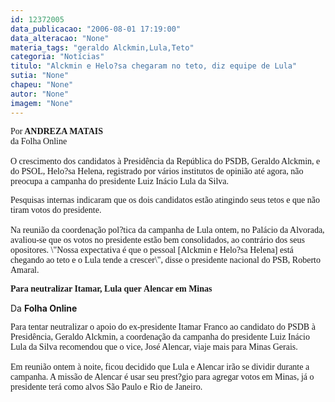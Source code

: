 ```yaml
---
id: 12372005
data_publicacao: "2006-08-01 17:19:00"
data_alteracao: "None"
materia_tags: "geraldo Alckmin,Lula,Teto"
categoria: "Notícias"
titulo: "Alckmin e Helo?sa chegaram no teto, diz equipe de Lula"
sutia: "None"
chapeu: "None"
autor: "None"
imagem: "None"
---
```

<p><P><FONT face=Verdana>Por<STRONG> ANDREZA MATAIS</STRONG></FONT><BR><FONT face=Verdana>da Folha Online<BR><BR>O crescimento dos candidatos à Presidência da República do PSDB, Geraldo Alckmin, e do PSOL, Helo?sa Helena, registrado por vários institutos de opinião até agora, não preocupa a campanha do presidente Luiz Inácio Lula da Silva. </FONT></P></p>
<p><P><FONT face=Verdana>Pesquisas internas indicaram que os dois candidatos estão atingindo seus tetos e que não tiram votos do presidente.<BR><BR>Na reunião da coordenação pol?tica da campanha de Lula ontem, no Palácio da Alvorada, avaliou-se que os votos no presidente estão bem consolidados, ao contrário dos seus opositores. \"Nossa expectativa é que o pessoal [Alckmin e Helo?sa Helena] está chegando ao teto e o Lula tende a crescer\", disse o presidente nacional do PSB, Roberto Amaral. </FONT></P></p>
<p><P><FONT face=Verdana><STRONG>Para neutralizar Itamar, Lula quer&nbsp;Alencar em Minas </STRONG></FONT></P></p>
<p><P>Da <STRONG>Folha Online</STRONG></P></p>
<p><P><FONT face=Verdana>Para tentar neutralizar o apoio do ex-presidente Itamar Franco ao candidato do PSDB à Presidência, Geraldo Alckmin, a coordenação da campanha do presidente Luiz Inácio Lula da Silva recomendou que o vice, José Alencar, viaje mais para Minas Gerais.<BR><BR>Em reunião ontem à noite, ficou decidido que Lula e Alencar irão se dividir durante a campanha. A missão de Alencar é usar seu prest?gio para agregar votos em Minas, já o presidente terá como alvos São Paulo e Rio de Janeiro.</FONT></P> </p>
